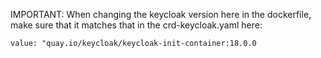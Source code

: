 IMPORTANT: When changing the keycloak version here in the dockerfile, make sure that it matches that in the crd-keycloak.yaml here:  
```
value: "quay.io/keycloak/keycloak-init-container:18.0.0
```

